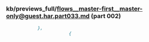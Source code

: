### kb/previews_full/flows__master-first__master-only@guest.har.part033.md (part 002)

```md
            },
                        {
                        
```

```
